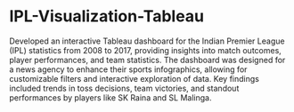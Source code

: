 # IPL-Visualization-Tableau
Developed an interactive Tableau dashboard for the Indian Premier League (IPL) statistics from 2008 to 2017, providing insights into match outcomes, player performances, and team statistics. The dashboard was designed for a news agency to enhance their sports infographics, allowing for customizable filters and interactive exploration of data. Key findings included trends in toss decisions, team victories, and standout performances by players like SK Raina and SL Malinga.
